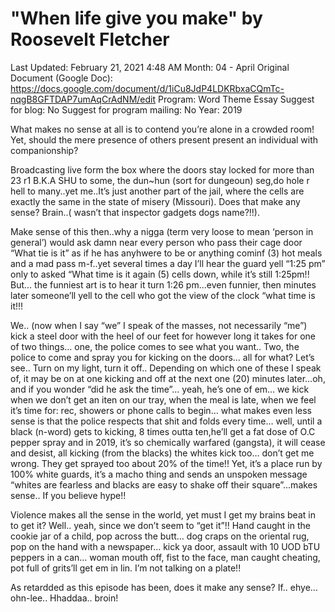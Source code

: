 # "When life give you make" by Roosevelt Fletcher

Last Updated: February 21, 2021 4:48 AM
Month: 04 - April
Original Document (Google Doc): https://docs.google.com/document/d/1iCu8JdP4LDKRbxaCQmTc-nqgB8GFTDAP7umAqCrAdNM/edit
Program: Word Theme Essay
Suggest for blog: No
Suggest for program mailing: No
Year: 2019

What makes no sense at all is to contend you’re alone in a crowded room! Yet, should the mere presence of others present present an individual with companionship?

Broadcasting live form the box where the doors stay locked for more than 23 r1 B.K.A SHU to some, the dun~hun (sort for dungeoun) seg,do hole r hell to many..yet me..It’s just another part of the jail, where the cells are exactly the same in the state of misery (Missouri). Does that make any sense? Brain..( wasn’t that inspector gadgets dogs name?!!).

Make sense of this then..why a nigga (term very loose to mean ‘person in general’) would ask damn near every person who pass their cage door “What tie is it” as if he has anyhwere to be or anything cominf (3) hot meals and a mad pass m-f..yet several times a day I’ll hear the guard yell “1:25 pm” only to asked “What time is it again (5) cells down, while it’s still 1:25pm!! But… the funniest art is to hear it turn 1:26 pm...even funnier, then minutes later someone’ll yell to the cell who got the view of the clock “what time is it!!!

We.. (now when I say “we” I speak of the masses, not necessarily “me”) kick a steel door with the heel of our feet for however long it takes for one of two things… one, the police comes to see what you want.. Two, the police to come and spray you for kicking on the doors… all for what? Let’s see.. Turn on my light, turn it off.. Depending on which one of these I speak of, it may be on at one kicking and off at the next one (20) minutes later…oh, and if you wonder “did he ask the time”... yeah, he’s one of em… we kick when we don’t get an iten on our tray, when the meal is late, when we feel it’s time for: rec, showers or phone calls to begin… what makes even less sense is that the police respects that shit and folds every time… well, until a black (n-word) gets to kicking, 8 times outta ten,he’ll get a fat dose of O.C pepper spray and in 2019, it’s so chemically warfared (gangsta), it will cease and desist, all kicking (from the blacks) the whites kick too… don’t get me wrong. They get sprayed too about 20% of the time!! Yet, it’s a place run by 100% white guards, it’s a macho thing and sends an unspoken message “whites are fearless and blacks are easy to shake off their square”...makes sense.. If you believe hype!!

Violence makes all the sense in the world, yet must I get my brains beat in to get it? Well.. yeah, since we don’t seem to “get it”!! Hand caught in the cookie jar of a child, pop across the butt… dog craps on the oriental rug, pop on the hand with a newspaper… kick ya door, assault with 10 UOD bTU peppers in a can… woman mouth off, fist to the face, man caught cheating, pot full of grits’ll get em in lin. I’m not talking on a plate!!

As retardded as this episode has been, does it make any sense? If.. ehye… ohn-lee.. Hhaddaa.. broin!
